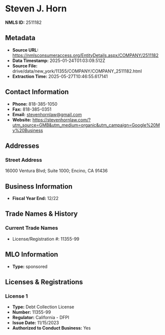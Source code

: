 # Steven J. Horn

**NMLS ID:** 2511182

## Metadata
- **Source URL:** https://nmlsconsumeraccess.org/EntityDetails.aspx/COMPANY/2511182
- **Data Timestamp:** 2025-01-24T01:03:09.512Z
- **Source File:** drive/data/new_york/11355/COMPANY/COMPANY_2511182.html
- **Extraction Time:** 2025-05-27T10:46:55.617141

## Contact Information
- **Phone:** 818-385-1050
- **Fax:** 818-385-0351
- **Email:** stevenhornlaw@gmail.com
- **Website:** https://stevenhornlaw.com/?utm_source=GMB&utm_medium=organic&utm_campaign=Google%20My%20Business

## Addresses
### Street Address
16000 Ventura Blvd; Suite 1000; Encino, CA 91436

## Business Information
- **Fiscal Year End:** 12/22

## Trade Names & History
### Current Trade Names
- License/Registration #: 11355-99

## MLO Information
- **Type:** sponsored

## Licenses & Registrations

### License 1
- **Type:** Debt Collection License
- **Number:** 11355-99
- **Regulator:** California - DFPI
- **Issue Date:** 11/15/2023
- **Authorized to Conduct Business:** Yes
